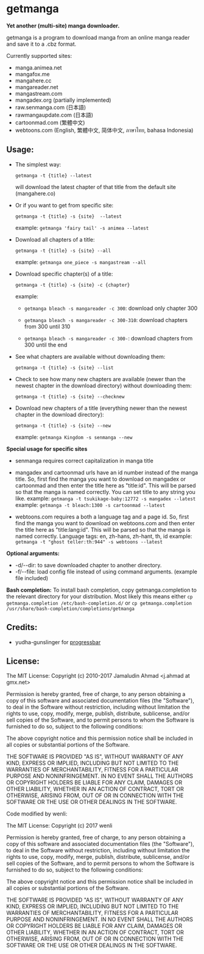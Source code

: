# getmanga
**Yet another (multi-site) manga downloader.**

getmanga is a program to download manga from an online manga reader
and save it to a .cbz format.

Currently supported sites:

* manga.animea.net
* mangafox.me
* mangahere.cc
* mangareader.net
* mangastream.com
* mangadex.org (partially implemented)
* raw.senmanga.com (日本語)
* rawmangaupdate.com (日本語)
* cartoonmad.com (繁體中文)
* webtoons.com (English, 繁體中文, 简体中文, ภาษาไทย, bahasa Indonesia)

## Usage:
* The simplest way:

  `getmanga -t {title} --latest`

  will download the latest chapter of that title from the default site
  (mangahere.co)

* Or if you want to get from specific site:

  `getmanga -t {title} -s {site}  --latest`

  example: `getmanga 'fairy tail' -s animea --latest`

* Download all chapters of a title:

  `getmanga -t {title} -s {site} --all`

  example: `getmanga one_piece -s mangastream --all`

* Download specific chapter(s) of a title:

  `getmanga -t {title} -s {site} -c {chapter}`

   example:

   * `getmanga bleach -s mangareader -c 300`: download only chapter 300

   * `getmanga bleach -s mangareader -c 300-310`: download chapters
     from 300 until 310

   * `getmanga bleach -s mangareader -c 300-`: download chapters from
     300 until the end

* See what chapters are available without downloading them:

  `getmanga -t {title} -s {site} --list`

* Check to see how many new chapters are available (newer than the newest chapter in the download directory) without downloading them:

  `getmanga -t {title} -s {site} --checknew`

* Download new chapters of a title (everything newer than the newest chapter in the download directory):

  `getmanga -t {title} -s {site} --new`

  example: `getmanga Kingdom -s senmanga --new`

**Special usage for specific sites**
* senmanga requires correct capitalization in manga title

* mangadex and cartoonmad urls have an id number instead of the manga title. So, first find the manga you want to download on mangadex or cartoonmad and then enter the title here as "title:id". This will be parsed so that the manga is named correctly. You can set title to any string you like.
    example: `getmanga -t tsukikage-baby:12772 -s mangadex --latest`
    example: `getmanga -t bleach:1300 -s cartoonmad --latest`

* webtoons.com requires a both a language tag and a page id.  So, first find the manga you want to download on webtoons.com and then enter the title here as "title:lang:id". This will be parsed so that the manga is named correctly.  Language tags: en, zh-hans, zh-hant, th, id
    example: `getmanga -t "ghost teller:th:944" -s webtoons --latest`

**Optional arguments:**

* -d/--dir: to save downloaded chapter to another directory.
* -f/--file: load config file instead of using command arguments.
  (example file included)

**Bash completion:**
To install bash completion, copy getmanga.completion to the relevant directory for your distribution. Most likely this means either
  `cp getmanga.completion /etc/bash-completion.d/`
  or
  `cp getmanga.completion /usr/share/bash-completion/completions/getmanga`

## Credits:
* yudha-gunslinger for [progressbar](http://gunslingerc0de.wordpress.com/2010/08/13/python-command-line-progress-bar/)

## License:

The MIT License:
Copyright (c) 2010-2017 Jamaludin Ahmad <j.ahmad at gmx.net>

Permission is hereby granted, free of charge, to any person obtaining a copy
of this software and associated documentation files (the "Software"), to deal
in the Software without restriction, including without limitation the rights
to use, copy, modify, merge, publish, distribute, sublicense, and/or sell
copies of the Software, and to permit persons to whom the Software is
furnished to do so, subject to the following conditions:

The above copyright notice and this permission notice shall be included in
all copies or substantial portions of the Software.

THE SOFTWARE IS PROVIDED "AS IS", WITHOUT WARRANTY OF ANY KIND, EXPRESS OR
IMPLIED, INCLUDING BUT NOT LIMITED TO THE WARRANTIES OF MERCHANTABILITY,
FITNESS FOR A PARTICULAR PURPOSE AND NONINFRINGEMENT. IN NO EVENT SHALL THE
AUTHORS OR COPYRIGHT HOLDERS BE LIABLE FOR ANY CLAIM, DAMAGES OR OTHER
LIABILITY, WHETHER IN AN ACTION OF CONTRACT, TORT OR OTHERWISE, ARISING FROM,
OUT OF OR IN CONNECTION WITH THE SOFTWARE OR THE USE OR OTHER DEALINGS IN
THE SOFTWARE.


Code modified by wenli:

The MIT License:
Copyright (c) 2017 wenli

Permission is hereby granted, free of charge, to any person obtaining a copy
of this software and associated documentation files (the "Software"), to deal
in the Software without restriction, including without limitation the rights
to use, copy, modify, merge, publish, distribute, sublicense, and/or sell
copies of the Software, and to permit persons to whom the Software is
furnished to do so, subject to the following conditions:

The above copyright notice and this permission notice shall be included in
all copies or substantial portions of the Software.

THE SOFTWARE IS PROVIDED "AS IS", WITHOUT WARRANTY OF ANY KIND, EXPRESS OR
IMPLIED, INCLUDING BUT NOT LIMITED TO THE WARRANTIES OF MERCHANTABILITY,
FITNESS FOR A PARTICULAR PURPOSE AND NONINFRINGEMENT. IN NO EVENT SHALL THE
AUTHORS OR COPYRIGHT HOLDERS BE LIABLE FOR ANY CLAIM, DAMAGES OR OTHER
LIABILITY, WHETHER IN AN ACTION OF CONTRACT, TORT OR OTHERWISE, ARISING FROM,
OUT OF OR IN CONNECTION WITH THE SOFTWARE OR THE USE OR OTHER DEALINGS IN
THE SOFTWARE.
